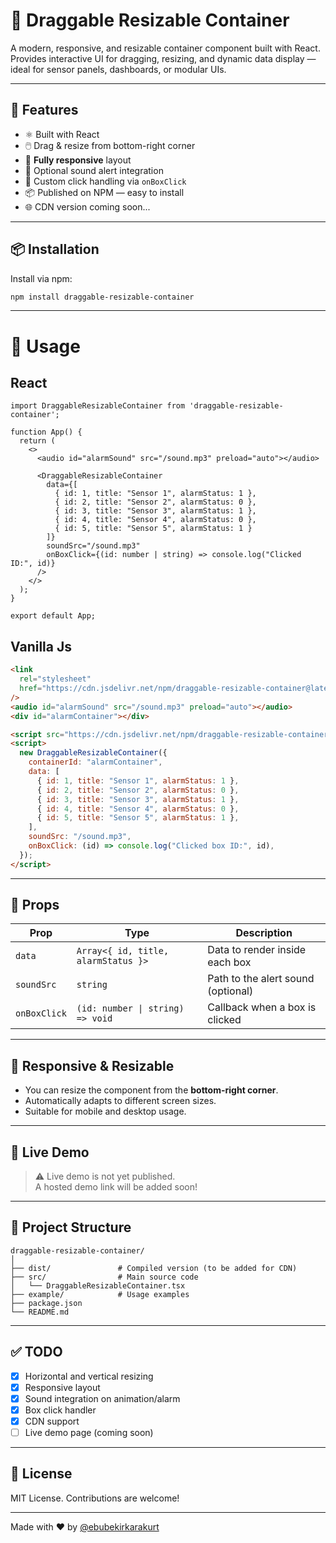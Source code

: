 # 📐 Draggable Resizable Container

A modern, responsive, and resizable container component built with React.  
Provides interactive UI for dragging, resizing, and dynamic data display — ideal for sensor panels, dashboards, or modular UIs.

---

## 🚀 Features

- ⚛️ Built with React
- 🖱️ Drag & resize from bottom-right corner
- 📱 **Fully responsive** layout
- 🔔 Optional sound alert integration
- 🎯 Custom click handling via `onBoxClick`
- 📦 Published on NPM — easy to install
- 🌐 CDN version coming soon...

---

## 📦 Installation

Install via npm:

```bash
npm install draggable-resizable-container
```

---

# 🔧 Usage

## React

```tsx
import DraggableResizableContainer from 'draggable-resizable-container';

function App() {
  return (
    <>
      <audio id="alarmSound" src="/sound.mp3" preload="auto"></audio>

      <DraggableResizableContainer
        data={[
          { id: 1, title: "Sensor 1", alarmStatus: 1 },
          { id: 2, title: "Sensor 2", alarmStatus: 0 },
          { id: 3, title: "Sensor 3", alarmStatus: 1 },
          { id: 4, title: "Sensor 4", alarmStatus: 0 },
          { id: 5, title: "Sensor 5", alarmStatus: 1 }
        ]}
        soundSrc="/sound.mp3"
        onBoxClick={(id: number | string) => console.log("Clicked ID:", id)}
      />
    </>
  );
}

export default App;
```
## Vanilla Js

```html
<link
  rel="stylesheet"
  href="https://cdn.jsdelivr.net/npm/draggable-resizable-container@latest/dist/draggable-resizable-component.css"
/>
<audio id="alarmSound" src="/sound.mp3" preload="auto"></audio>
<div id="alarmContainer"></div>

<script src="https://cdn.jsdelivr.net/npm/draggable-resizable-container@latest/dist/draggable-resizable-component.js"></script>
<script>
  new DraggableResizableContainer({
    containerId: "alarmContainer",
    data: [
      { id: 1, title: "Sensor 1", alarmStatus: 1 },
      { id: 2, title: "Sensor 2", alarmStatus: 0 },
      { id: 3, title: "Sensor 3", alarmStatus: 1 },
      { id: 4, title: "Sensor 4", alarmStatus: 0 },
      { id: 5, title: "Sensor 5", alarmStatus: 1 },
    ],
    soundSrc: "/sound.mp3",
    onBoxClick: (id) => console.log("Clicked box ID:", id),
  });
</script>
```

---

## 🧱 Props

| Prop         | Type                 | Description                                      |
|--------------|----------------------|--------------------------------------------------|
| `data`       | `Array<{ id, title, alarmStatus }>` | Data to render inside each box                  |
| `soundSrc`   | `string`             | Path to the alert sound (optional)              |
| `onBoxClick` | `(id: number \| string) => void` | Callback when a box is clicked             |

---

## 📐 Responsive & Resizable

- You can resize the component from the **bottom-right corner**.
- Automatically adapts to different screen sizes.
- Suitable for mobile and desktop usage.

---

## 🧪 Live Demo

> ⚠️ Live demo is not yet published.  
> A hosted demo link will be added soon!

---

## 📁 Project Structure

```
draggable-resizable-container/
│
├── dist/               # Compiled version (to be added for CDN)
├── src/                # Main source code
│   └── DraggableResizableContainer.tsx
├── example/            # Usage examples
├── package.json
└── README.md
```

---

## ✅ TODO

- [x] Horizontal and vertical resizing
- [x] Responsive layout
- [x] Sound integration on animation/alarm
- [x] Box click handler
- [x] CDN support
- [ ] Live demo page (coming soon)

---

## 📜 License

MIT License. Contributions are welcome!

---

Made with ❤️ by [@ebubekirkarakurt](https://github.com/ebubekirkarakurt)